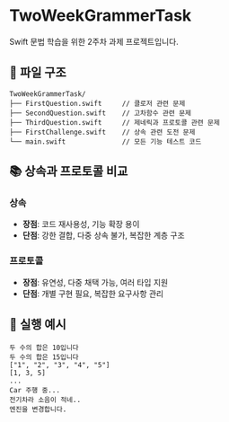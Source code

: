 # TwoWeekGrammerTask

Swift 문법 학습을 위한 2주차 과제 프로젝트입니다.

## 📁 파일 구조

```
TwoWeekGrammerTask/
├── FirstQuestion.swift     // 클로저 관련 문제
├── SecondQuestion.swift    // 고차함수 관련 문제
├── ThirdQuestion.swift     // 제네릭과 프로토콜 관련 문제
├── FirstChallenge.swift    // 상속 관련 도전 문제
└── main.swift              // 모든 기능 테스트 코드
```

## 📚 상속과 프로토콜 비교

### 상속
- **장점**: 코드 재사용성, 기능 확장 용이
- **단점**: 강한 결합, 다중 상속 불가, 복잡한 계층 구조

### 프로토콜
- **장점**: 유연성, 다중 채택 가능, 여러 타입 지원
- **단점**: 개별 구현 필요, 복잡한 요구사항 관리

## 🏁 실행 예시
```
두 수의 합은 10입니다
두 수의 합은 15입니다
["1", "2", "3", "4", "5"]
[1, 3, 5]
...
Car 주행 중...
전기차라 소음이 적네..
엔진을 변경합니다.
```
